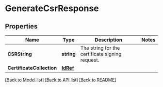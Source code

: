 # GenerateCsrResponse

## Properties
Name | Type | Description | Notes
------------ | ------------- | ------------- | -------------
**CSRString** | **string** | The string for the certificate signing request. | 
**CertificateCollection** | [**IdRef**](idRef.md) |  | 

[[Back to Model list]](../README.md#documentation-for-models) [[Back to API list]](../README.md#documentation-for-api-endpoints) [[Back to README]](../README.md)


